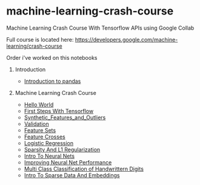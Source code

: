 # machine-learning-crash-course
Machine Learning Crash Course With Tensorflow APIs using Google Collab

Full course is located here: https://developers.google.com/machine-learning/crash-course

Order i've worked on this notebooks 

1. Introduction
    - [Introduction to pandas](intro_to_pandas.ipynb) 
  
2. Machine Learning Crash Course
    - [Hello World](hello_world.ipynb)
    - [First Steps With Tensorflow](first_steps_with_tensor_flow.ipynb)
    - [Synthetic_Features_and_Outliers](synthetic_features_and_outliers.ipynb)
    - [Validation](validation.ipynb)
    - [Feature Sets](feature_sets.ipynb)
    - [Feature Crosses](feature_crosses.ipynb)
    - [Logistic Regression](logistic_regression.ipynb)
    - [Sparsity And L1 Regularization](sparsity_and_l1_regularization.ipynb)
    - [Intro To Neural Nets](intro_to_neural_nets.ipynb)
    - [Improving Neural Net Performance](improving_neural_net_performance.ipynb)
    - [Multi Class Classification of Handwrittern Digits](multi_class_classification_of_handwritten_digits.ipynb)
    - [Intro To Sparse Data And Embeddings](intro_to_sparse_data_and_embeddings.ipynb)
